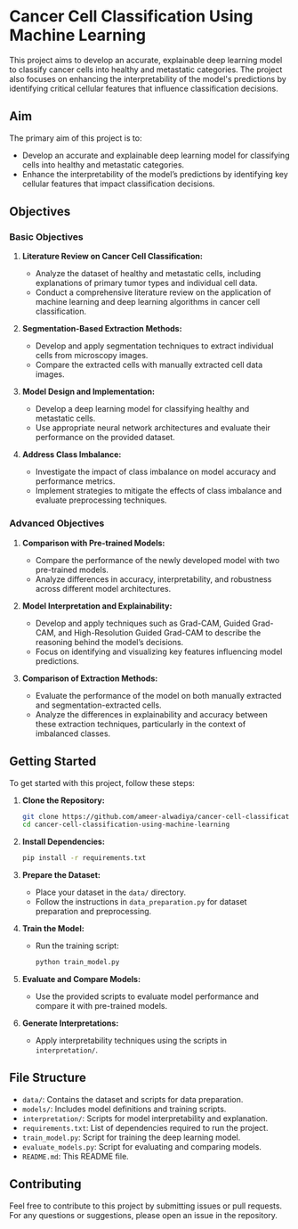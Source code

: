 # Cancer Cell Classification Using Machine Learning

This project aims to develop an accurate, explainable deep learning model to classify cancer cells into healthy and metastatic categories. The project also focuses on enhancing the interpretability of the model's predictions by identifying critical cellular features that influence classification decisions.

## Aim

The primary aim of this project is to:
- Develop an accurate and explainable deep learning model for classifying cells into healthy and metastatic categories.
- Enhance the interpretability of the model’s predictions by identifying key cellular features that impact classification decisions.

## Objectives

### Basic Objectives

1. **Literature Review on Cancer Cell Classification:**
   - Analyze the dataset of healthy and metastatic cells, including explanations of primary tumor types and individual cell data.
   - Conduct a comprehensive literature review on the application of machine learning and deep learning algorithms in cancer cell classification.

2. **Segmentation-Based Extraction Methods:**
   - Develop and apply segmentation techniques to extract individual cells from microscopy images.
   - Compare the extracted cells with manually extracted cell data images.

3. **Model Design and Implementation:**
   - Develop a deep learning model for classifying healthy and metastatic cells.
   - Use appropriate neural network architectures and evaluate their performance on the provided dataset.

4. **Address Class Imbalance:**
   - Investigate the impact of class imbalance on model accuracy and performance metrics.
   - Implement strategies to mitigate the effects of class imbalance and evaluate preprocessing techniques.

### Advanced Objectives

1. **Comparison with Pre-trained Models:**
   - Compare the performance of the newly developed model with two pre-trained models.
   - Analyze differences in accuracy, interpretability, and robustness across different model architectures.

2. **Model Interpretation and Explainability:**
   - Develop and apply techniques such as Grad-CAM, Guided Grad-CAM, and High-Resolution Guided Grad-CAM to describe the reasoning behind the model’s decisions.
   - Focus on identifying and visualizing key features influencing model predictions.

3. **Comparison of Extraction Methods:**
   - Evaluate the performance of the model on both manually extracted and segmentation-extracted cells.
   - Analyze the differences in explainability and accuracy between these extraction techniques, particularly in the context of imbalanced classes.

## Getting Started

To get started with this project, follow these steps:

1. **Clone the Repository:**
   ```bash
   git clone https://github.com/ameer-alwadiya/cancer-cell-classification-using-machine-learning.git
   cd cancer-cell-classification-using-machine-learning
   ```

2. **Install Dependencies:**
   ```bash
   pip install -r requirements.txt
   ```

3. **Prepare the Dataset:**
   - Place your dataset in the `data/` directory.
   - Follow the instructions in `data_preparation.py` for dataset preparation and preprocessing.

4. **Train the Model:**
   - Run the training script:
     ```bash
     python train_model.py
     ```

5. **Evaluate and Compare Models:**
   - Use the provided scripts to evaluate model performance and compare it with pre-trained models.

6. **Generate Interpretations:**
   - Apply interpretability techniques using the scripts in `interpretation/`.

## File Structure

- `data/`: Contains the dataset and scripts for data preparation.
- `models/`: Includes model definitions and training scripts.
- `interpretation/`: Scripts for model interpretability and explanation.
- `requirements.txt`: List of dependencies required to run the project.
- `train_model.py`: Script for training the deep learning model.
- `evaluate_models.py`: Script for evaluating and comparing models.
- `README.md`: This README file.

## Contributing

Feel free to contribute to this project by submitting issues or pull requests. For any questions or suggestions, please open an issue in the repository.
